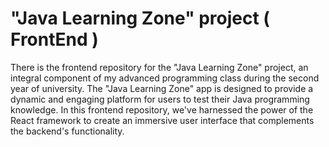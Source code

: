 # "Java Learning Zone" project ( FrontEnd )

There is the frontend repository for the "Java Learning Zone" project, an integral component of my advanced programming class during the second year of university. The "Java Learning Zone" app is designed to provide a dynamic and engaging platform for users to test their Java programming knowledge. In this frontend repository, we've harnessed the power of the React framework to create an immersive user interface that complements the backend's functionality.
